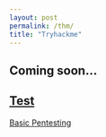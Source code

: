 ```yaml
---
layout: post
permalink: /thm/
title: "Tryhackme"
---
```


## Coming soon...
[Test](/posts/thm/test)
---
[Basic Pentesting](/posts/thm/besic-pentesting)
